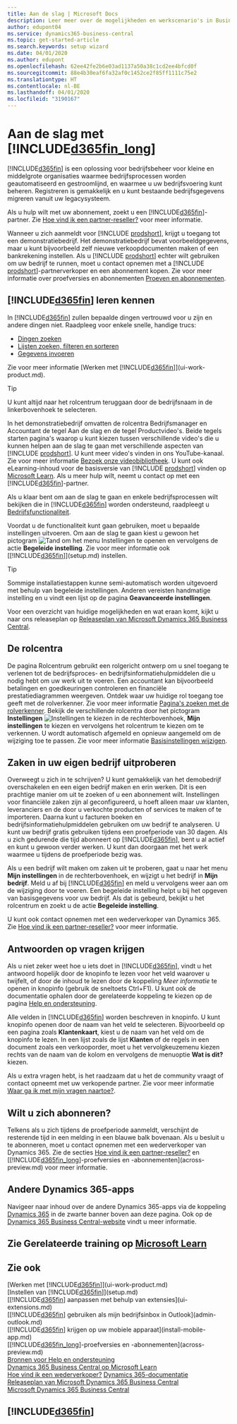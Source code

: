 ```yaml
---
title: Aan de slag | Microsoft Docs
description: Leer meer over de mogelijkheden en werkscenario's in Business Central, een beheeroplossing voor kleine en middelgrote organisaties.
author: edupont04
ms.service: dynamics365-business-central
ms.topic: get-started-article
ms.search.keywords: setup wizard
ms.date: 04/01/2020
ms.author: edupont
ms.openlocfilehash: 62ee42fe2b6e03ad1137a50a38c1cd2ee4bfcd0f
ms.sourcegitcommit: 88e4b30eaf6fa32af0c1452ce2f85ff1111c75e2
ms.translationtype: HT
ms.contentlocale: nl-BE
ms.lasthandoff: 04/01/2020
ms.locfileid: "3190167"
---
```

# <a name="getting-started-with-d365fin_long"></a>Aan de slag met [!INCLUDE[d365fin_long](includes/d365fin_long_md.md)]
[!INCLUDE[d365fin](includes/d365fin_md.md)] is een oplossing voor bedrijfsbeheer voor kleine en middelgrote organisaties waarmee bedrijfsprocessen worden geautomatiseerd en gestroomlijnd, en waarmee u uw bedrijfsvoering kunt beheren. Registreren is gemakkelijk en u kunt bestaande bedrijfsgegevens migreren vanuit uw legacysysteem.  

Als u hulp wilt met uw abonnement, zoekt u een [!INCLUDE[d365fin](includes/d365fin_md.md)]-partner. Zie [Hoe vind ik een partner-reseller?](across-faq.md#findpartner) voor meer informatie.  

Wanneer u zich aanmeldt voor [!INCLUDE [prodshort](includes/prodshort.md)], krijgt u toegang tot een demonstratiebedrijf. Het demonstratiebedrijf bevat voorbeeldgegevens, maar u kunt bijvoorbeeld zelf nieuwe verkoopdocumenten maken of een bankrekening instellen. Als u [!INCLUDE [prodshort](includes/prodshort.md)] echter wilt gebruiken om uw bedrijf te runnen, moet u contact opnemen met a [!INCLUDE [prodshort](includes/prodshort.md)]-partnerverkoper en een abonnement kopen. Zie voor meer informatie over proefversies en abonnementen [Proeven en abonnementen](across-preview.md).  

## <a name="get-to-know-d365fin"></a>[!INCLUDE[d365fin](includes/d365fin_md.md)] leren kennen

In [!INCLUDE[d365fin](includes/d365fin_md.md)] zullen bepaalde dingen vertrouwd voor u zijn en andere dingen niet. Raadpleeg voor enkele snelle, handige trucs:  

* [Dingen zoeken](ui-search.md)  
* [Lijsten zoeken, filteren en sorteren](ui-enter-criteria-filters.md)  
* [Gegevens invoeren](ui-enter-data.md)  

Zie voor meer informatie [Werken met [!INCLUDE[d365fin](includes/d365fin_md.md)]](ui-work-product.md).  

> [!TIP]  
> U kunt altijd naar het rolcentrum teruggaan door de bedrijfsnaam in de linkerbovenhoek te selecteren.

In het demonstratiebedrijf omvatten de rolcentra Bedrijfsmanager en Accountant de tegel Aan de slag en de tegel Productvideo's. Beide tegels starten pagina's waarop u kunt kiezen tussen verschillende video's die u kunnen helpen aan de slag te gaan met verschillende aspecten van [!INCLUDE [prodshort](includes/prodshort.md)]. U kunt meer video's vinden in ons YouTube-kanaal. Zie voor meer informatie [Bezoek onze videobibliotheek](across-videos.md). U kunt ook eLearning-inhoud voor de basisversie van [!INCLUDE [prodshort](includes/prodshort.md)] vinden op [Microsoft Learn](/learn/browse/?products=dynamics-business-central). Als u meer hulp wilt, neemt u contact op met een [!INCLUDE[d365fin](includes/d365fin_md.md)]-partner.  

Als u klaar bent om aan de slag te gaan en enkele bedrijfsprocessen wilt bekijken die in [!INCLUDE[d365fin](includes/d365fin_md.md)] worden ondersteund, raadpleegt u [Bedrijfsfunctionaliteit](across-business-functionality.md).

Voordat u de functionaliteit kunt gaan gebruiken, moet u bepaalde instellingen uitvoeren. Om aan de slag te gaan kiest u gewoon het pictogram ![Tand om het menu Instellingen te openen](media/ui-experience/settings_icon_small.png) en vervolgens de actie **Begeleide instelling**. Zie voor meer informatie ook [[!INCLUDE[d365fin](includes/d365fin_md.md)]](setup.md) instellen.  

> [!TIP]
> Sommige installatiestappen kunne semi-automatisch worden uitgevoerd met behulp van begeleide instellingen. Anderen vereisten handmatige instelling en u vindt een lijst op de pagina **Geavanceerde instellingen**.

<!--Some Role Center pages provide a **Setup and Extensions** button. Here you have access to a list of assisted setup guides that can help you get started by setting selected areas up quickly. If an area is not covered by an assisted setup, choose the **Manual Setup** action to access setup pages where you can fill in setup fields for all areas manually. For more information, see also [Setting Up [!INCLUDE[d365fin](includes/d365fin_md.md)]](setup.md).  

> [!NOTE]
> The list of setup guides, extensions, and services that are available differ depending on the user experience you choose for your company. The **Essential** experience gives access to fewer than the **Premium** experience does. The first time you sign in, you use the Essential experience. For more information, see [Change Which Features are Displayed](ui-experiences.md).  -->

Voor een overzicht van huidige mogelijkheden en wat eraan komt, kijkt u naar ons releaseplan op [Releaseplan van Microsoft Dynamics 365 Business Central](https://go.microsoft.com/fwlink/?linkid=2047422).  

## <a name="the-role-centers"></a>De rolcentra
De pagina Rolcentrum gebruikt een rolgericht ontwerp om u snel toegang te verlenen tot de bedrijfsproces- en bedrijfsinformatiehulpmiddelen die u nodig hebt om uw werk uit te voeren. Een accountant kan bijvoorbeeld betalingen en goedkeuringen controleren en financiële prestatiediagrammen weergeven. Ontdek waar uw huidige rol toegang toe geeft met de rolverkenner. Zie voor meer informatie [Pagina's zoeken met de rolverkenner](ui-role-explorer.md). Bekijk de verschillende rolcentra door het pictogram **Instellingen** ![Instellingen](media/ui-experience/settings_icon_small.png "Pictogram Instellingen voor rolcentrum") te kiezen in de rechterbovenhoek, **Mijn instellingen** te kiezen en vervolgens het rolcentrum te kiezen om te verkennen. U wordt automatisch afgemeld en opnieuw aangemeld om de wijziging toe te passen. Zie voor meer informatie [Basisinstellingen wijzigen](ui-change-basic-settings.md).  

## <a name="trying-things-out-in-your-own-company"></a>Zaken in uw eigen bedrijf uitproberen
Overweegt u zich in te schrijven? U kunt gemakkelijk van het demobedrijf overschakelen en een eigen bedrijf maken en erin werken. Dit is een prachtige manier om uit te zoeken of u een abonnement wilt. Instellingen voor financiële zaken zijn al geconfigureerd, u hoeft alleen maar uw klanten, leveranciers en de door u verkochte producten of services te maken of te importeren. Daarna kunt u facturen boeken en bedrijfsinformatiehulpmiddelen gebruiken om uw bedrijf te analyseren. U kunt uw bedrijf gratis gebruiken tijdens een proefperiode van 30 dagen. Als u zich gedurende die tijd abonneert op [!INCLUDE[d365fin](includes/d365fin_md.md)], bent u al actief en kunt u gewoon verder werken. U kunt dan doorgaan met het werk waarmee u tijdens de proefperiode bezig was.  

Als u een bedrijf wilt maken om zaken uit te proberen, gaat u naar het menu **Mijn instellingen** in de rechterbovenhoek, en wijzigt u het bedrijf in **Mijn bedrijf**. Meld u af bij [!INCLUDE[d365fin](includes/d365fin_md.md)] en meld u vervolgens weer aan om de wijziging door te voeren. Een begeleide instelling helpt u bij het opgeven van basisgegevens voor uw bedrijf. Als dat is gebeurd, bekijkt u het rolcentrum en zoekt u de actie **Begeleide instelling**.  

U kunt ook contact opnemen met een wederverkoper van Dynamics 365. Zie [Hoe vind ik een partner-reseller?](across-faq.md#findpartner) voor meer informatie.  

## <a name="getting-answers-to-questions"></a>Antwoorden op vragen krijgen

Als u niet zeker weet hoe u iets doet in [!INCLUDE[d365fin](includes/d365fin_md.md)], vindt u het antwoord hopelijk door de knopinfo te lezen voor het veld waarover u twijfelt, of door de inhoud te lezen door de koppeling *Meer informatie* te openen in knopinfo (gebruik de sneltoets Ctrl+F1). U kunt ook de documentatie ophalen door de gerelateerde koppeling te kiezen op de pagina [Help en ondersteuning](product-help-and-support.md).  

Alle velden in [!INCLUDE[d365fin](includes/d365fin_md.md)] worden beschreven in knopinfo. U kunt knopinfo openen door de naam van het veld te selecteren. Bijvoorbeeld op een pagina zoals **Klantenkaart**, kiest u de naam van het veld om de knopinfo te lezen. In een lijst zoals de lijst **Klanten** of de regels in een document zoals een verkooporder, moet u het vervolgkeuzemenu kiezen rechts van de naam van de kolom en vervolgens de menuoptie **Wat is dit?** kiezen.  

Als u extra vragen hebt, is het raadzaam dat u het de community vraagt of contact opneemt met uw verkopende partner. Zie voor meer informatie [Waar ga ik met mijn vragen naartoe?](across-faq.md#where-do-i-go-if-i-have-questions).  

## <a name="ready-to-subscribe"></a>Wilt u zich abonneren?

Telkens als u zich tijdens de proefperiode aanmeldt, verschijnt de resterende tijd in een melding in een blauwe balk bovenaan. Als u besluit u te abonneren, moet u contact opnemen met een wederverkoper van Dynamics 365. Zie de secties [Hoe vind ik een partner-reseller?](across-faq.md#findpartner) en [[!INCLUDE[d365fin_long](includes/d365fin_long_md.md)]-proefversies en -abonnementen](across-preview.md) voor meer informatie.  

## <a name="other-dynamics-365-apps"></a>Andere Dynamics 365-apps
Navigeer naar inhoud over de andere Dynamics 365-apps via de koppeling [Dynamics 365](/dynamics365/) in de zwarte banner boven aan deze pagina. Ook op de [Dynamics 365 Business Central-website](https://dynamics.microsoft.com/business-central/overview/) vindt u meer informatie.  

<!--COMMENTINGOUTTOREDUCENOISEIf you are an accountant, you can sign up for [!INCLUDE[d365acc_long](includes/d365acc_long_md.md)] and have seamless integration with [!INCLUDE[d365fin](includes/d365fin_md.md)]. For more information, see [Welcome to Dynamics 365 — Accountant Hub](/dynamics365/accountants/index).-->

## <a name="see-related-training-at-microsoft-learn"></a>Zie Gerelateerde training op [Microsoft Learn](/learn/paths/get-started-dynamics-365-business-central/)

## <a name="see-also"></a>Zie ook

[Werken met [!INCLUDE[d365fin](includes/d365fin_md.md)]](ui-work-product.md)  
[Instellen van [!INCLUDE[d365fin](includes/d365fin_md.md)]](setup.md)  
[[!INCLUDE[d365fin](includes/d365fin_md.md)] aanpassen met behulp van extensies](ui-extensions.md)  
[[!INCLUDE[d365fin](includes/d365fin_md.md)] gebruiken als mijn bedrijfsinbox in Outlook](admin-outlook.md)  
[[!INCLUDE[d365fin](includes/d365fin_md.md)] krijgen op uw mobiele apparaat](install-mobile-app.md)  
[[!INCLUDE[d365fin_long](includes/d365fin_long_md.md)]-proefversies en -abonnementen](across-preview.md)  
[Bronnen voor Help en ondersteuning](product-help-and-support.md)  
[Dynamics 365 Business Central op Microsoft Learn](/learn/browse/?products=dynamics-business-central)  
[Hoe vind ik een wederverkoper?](across-faq.md#findpartner)
[Dynamics 365-documentatie](/dynamics365/)  
[Releaseplan van Microsoft Dynamics 365 Business Central](https://go.microsoft.com/fwlink/?linkid=2047422)  
[Microsoft Dynamics 365 Business Central](https://go.microsoft.com/fwlink/?linkid=828707)  

## [!INCLUDE[d365fin](includes/free_trial_md.md)]
